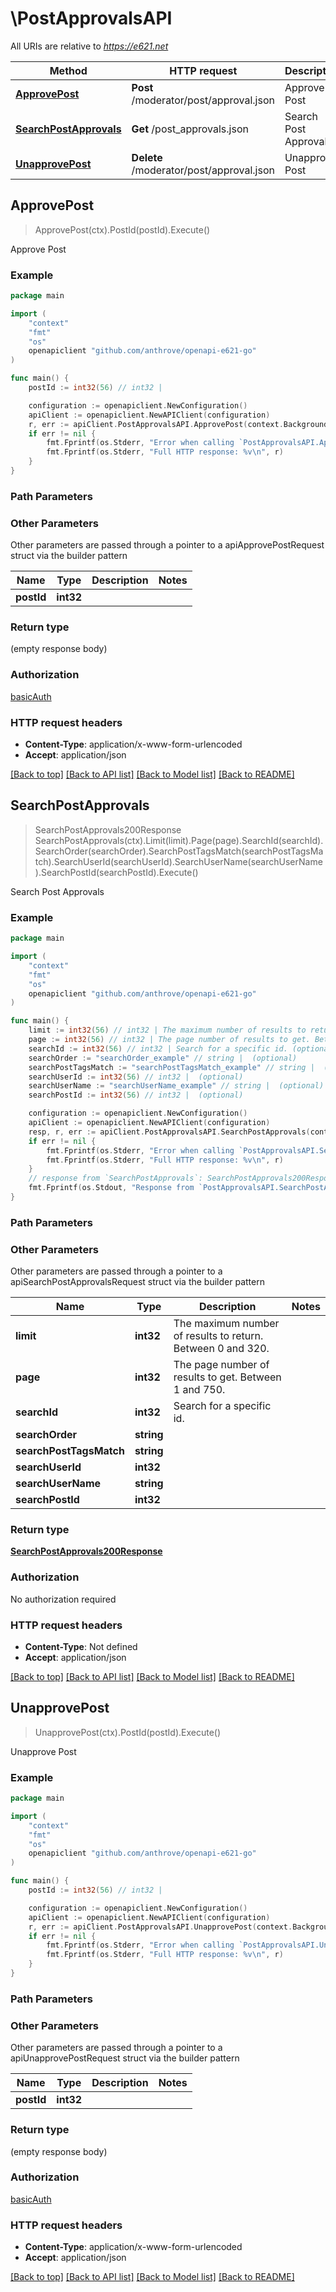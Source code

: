 # \PostApprovalsAPI

All URIs are relative to *https://e621.net*

Method | HTTP request | Description
------------- | ------------- | -------------
[**ApprovePost**](PostApprovalsAPI.md#ApprovePost) | **Post** /moderator/post/approval.json | Approve Post
[**SearchPostApprovals**](PostApprovalsAPI.md#SearchPostApprovals) | **Get** /post_approvals.json | Search Post Approvals
[**UnapprovePost**](PostApprovalsAPI.md#UnapprovePost) | **Delete** /moderator/post/approval.json | Unapprove Post



## ApprovePost

> ApprovePost(ctx).PostId(postId).Execute()

Approve Post



### Example

```go
package main

import (
	"context"
	"fmt"
	"os"
	openapiclient "github.com/anthrove/openapi-e621-go"
)

func main() {
	postId := int32(56) // int32 | 

	configuration := openapiclient.NewConfiguration()
	apiClient := openapiclient.NewAPIClient(configuration)
	r, err := apiClient.PostApprovalsAPI.ApprovePost(context.Background()).PostId(postId).Execute()
	if err != nil {
		fmt.Fprintf(os.Stderr, "Error when calling `PostApprovalsAPI.ApprovePost``: %v\n", err)
		fmt.Fprintf(os.Stderr, "Full HTTP response: %v\n", r)
	}
}
```

### Path Parameters



### Other Parameters

Other parameters are passed through a pointer to a apiApprovePostRequest struct via the builder pattern


Name | Type | Description  | Notes
------------- | ------------- | ------------- | -------------
 **postId** | **int32** |  | 

### Return type

 (empty response body)

### Authorization

[basicAuth](../README.md#basicAuth)

### HTTP request headers

- **Content-Type**: application/x-www-form-urlencoded
- **Accept**: application/json

[[Back to top]](#) [[Back to API list]](../README.md#documentation-for-api-endpoints)
[[Back to Model list]](../README.md#documentation-for-models)
[[Back to README]](../README.md)


## SearchPostApprovals

> SearchPostApprovals200Response SearchPostApprovals(ctx).Limit(limit).Page(page).SearchId(searchId).SearchOrder(searchOrder).SearchPostTagsMatch(searchPostTagsMatch).SearchUserId(searchUserId).SearchUserName(searchUserName).SearchPostId(searchPostId).Execute()

Search Post Approvals



### Example

```go
package main

import (
	"context"
	"fmt"
	"os"
	openapiclient "github.com/anthrove/openapi-e621-go"
)

func main() {
	limit := int32(56) // int32 | The maximum number of results to return. Between 0 and 320. (optional)
	page := int32(56) // int32 | The page number of results to get. Between 1 and 750. (optional)
	searchId := int32(56) // int32 | Search for a specific id. (optional)
	searchOrder := "searchOrder_example" // string |  (optional)
	searchPostTagsMatch := "searchPostTagsMatch_example" // string |  (optional)
	searchUserId := int32(56) // int32 |  (optional)
	searchUserName := "searchUserName_example" // string |  (optional)
	searchPostId := int32(56) // int32 |  (optional)

	configuration := openapiclient.NewConfiguration()
	apiClient := openapiclient.NewAPIClient(configuration)
	resp, r, err := apiClient.PostApprovalsAPI.SearchPostApprovals(context.Background()).Limit(limit).Page(page).SearchId(searchId).SearchOrder(searchOrder).SearchPostTagsMatch(searchPostTagsMatch).SearchUserId(searchUserId).SearchUserName(searchUserName).SearchPostId(searchPostId).Execute()
	if err != nil {
		fmt.Fprintf(os.Stderr, "Error when calling `PostApprovalsAPI.SearchPostApprovals``: %v\n", err)
		fmt.Fprintf(os.Stderr, "Full HTTP response: %v\n", r)
	}
	// response from `SearchPostApprovals`: SearchPostApprovals200Response
	fmt.Fprintf(os.Stdout, "Response from `PostApprovalsAPI.SearchPostApprovals`: %v\n", resp)
}
```

### Path Parameters



### Other Parameters

Other parameters are passed through a pointer to a apiSearchPostApprovalsRequest struct via the builder pattern


Name | Type | Description  | Notes
------------- | ------------- | ------------- | -------------
 **limit** | **int32** | The maximum number of results to return. Between 0 and 320. | 
 **page** | **int32** | The page number of results to get. Between 1 and 750. | 
 **searchId** | **int32** | Search for a specific id. | 
 **searchOrder** | **string** |  | 
 **searchPostTagsMatch** | **string** |  | 
 **searchUserId** | **int32** |  | 
 **searchUserName** | **string** |  | 
 **searchPostId** | **int32** |  | 

### Return type

[**SearchPostApprovals200Response**](SearchPostApprovals200Response.md)

### Authorization

No authorization required

### HTTP request headers

- **Content-Type**: Not defined
- **Accept**: application/json

[[Back to top]](#) [[Back to API list]](../README.md#documentation-for-api-endpoints)
[[Back to Model list]](../README.md#documentation-for-models)
[[Back to README]](../README.md)


## UnapprovePost

> UnapprovePost(ctx).PostId(postId).Execute()

Unapprove Post



### Example

```go
package main

import (
	"context"
	"fmt"
	"os"
	openapiclient "github.com/anthrove/openapi-e621-go"
)

func main() {
	postId := int32(56) // int32 | 

	configuration := openapiclient.NewConfiguration()
	apiClient := openapiclient.NewAPIClient(configuration)
	r, err := apiClient.PostApprovalsAPI.UnapprovePost(context.Background()).PostId(postId).Execute()
	if err != nil {
		fmt.Fprintf(os.Stderr, "Error when calling `PostApprovalsAPI.UnapprovePost``: %v\n", err)
		fmt.Fprintf(os.Stderr, "Full HTTP response: %v\n", r)
	}
}
```

### Path Parameters



### Other Parameters

Other parameters are passed through a pointer to a apiUnapprovePostRequest struct via the builder pattern


Name | Type | Description  | Notes
------------- | ------------- | ------------- | -------------
 **postId** | **int32** |  | 

### Return type

 (empty response body)

### Authorization

[basicAuth](../README.md#basicAuth)

### HTTP request headers

- **Content-Type**: application/x-www-form-urlencoded
- **Accept**: application/json

[[Back to top]](#) [[Back to API list]](../README.md#documentation-for-api-endpoints)
[[Back to Model list]](../README.md#documentation-for-models)
[[Back to README]](../README.md)

